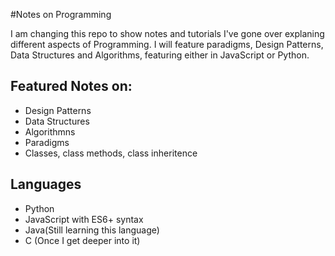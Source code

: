 #Notes on Programming   

I am changing this repo to show notes and tutorials I've gone over explaning different aspects of Programming. I will feature paradigms,
Design Patterns, Data Structures and Algorithms, featuring either in JavaScript or Python. 

## Featured Notes on:
* Design Patterns
* Data Structures
* Algorithmns
* Paradigms
* Classes, class methods, class inheritence

## Languages
* Python
* JavaScript with ES6+ syntax
* Java(Still learning this language)
* C (Once I get deeper into it)